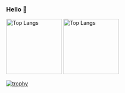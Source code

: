 ### Hello 🔱
<p align="left"> 
  <img alt="Top Langs" height="150px" src="https://github-readme-stats.vercel.app/api/top-langs/?username=ksk-14&theme=radical" />
  <img alt="Top Langs" height="150px" src="https://github-readme-stats.vercel.app/api?username=ksk-14&theme=radical&show_icons=true" />
</p>


[![trophy](https://github-profile-trophy.vercel.app/?username=ksk-14&theme=radical&column=7
)](https://github.com/ryo-ma/github-profile-trophy)

